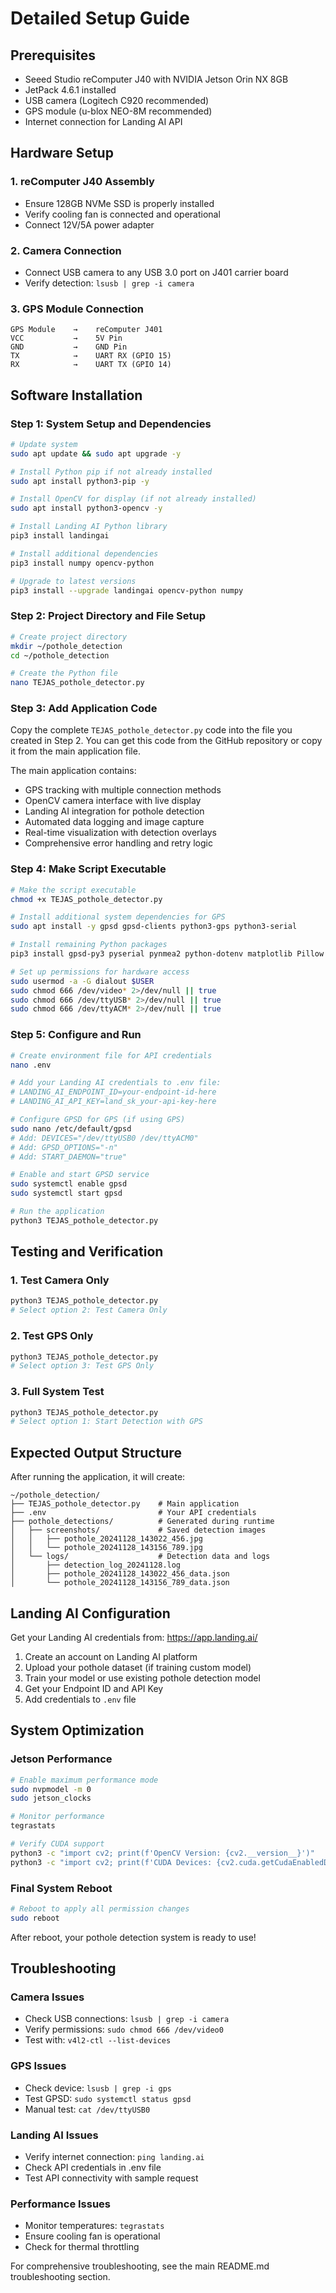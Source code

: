 # Detailed Setup Guide

## Prerequisites

- Seeed Studio reComputer J40 with NVIDIA Jetson Orin NX 8GB
- JetPack 4.6.1 installed
- USB camera (Logitech C920 recommended)
- GPS module (u-blox NEO-8M recommended)
- Internet connection for Landing AI API

## Hardware Setup

### 1. reComputer J40 Assembly
- Ensure 128GB NVMe SSD is properly installed
- Verify cooling fan is connected and operational
- Connect 12V/5A power adapter

### 2. Camera Connection
- Connect USB camera to any USB 3.0 port on J401 carrier board
- Verify detection: `lsusb | grep -i camera`

### 3. GPS Module Connection
```
GPS Module    →    reComputer J401
VCC           →    5V Pin
GND           →    GND Pin  
TX            →    UART RX (GPIO 15)
RX            →    UART TX (GPIO 14)
```

## Software Installation

### Step 1: System Setup and Dependencies

```bash
# Update system
sudo apt update && sudo apt upgrade -y

# Install Python pip if not already installed
sudo apt install python3-pip -y

# Install OpenCV for display (if not already installed)
sudo apt install python3-opencv -y

# Install Landing AI Python library
pip3 install landingai

# Install additional dependencies
pip3 install numpy opencv-python

# Upgrade to latest versions
pip3 install --upgrade landingai opencv-python numpy
```

### Step 2: Project Directory and File Setup

```bash
# Create project directory
mkdir ~/pothole_detection
cd ~/pothole_detection

# Create the Python file
nano TEJAS_pothole_detector.py
```

### Step 3: Add Application Code

Copy the complete `TEJAS_pothole_detector.py` code into the file you created in Step 2. You can get this code from the GitHub repository or copy it from the main application file.

The main application contains:
- GPS tracking with multiple connection methods
- OpenCV camera interface with live display
- Landing AI integration for pothole detection
- Automated data logging and image capture
- Real-time visualization with detection overlays
- Comprehensive error handling and retry logic

### Step 4: Make Script Executable

```bash
# Make the script executable
chmod +x TEJAS_pothole_detector.py

# Install additional system dependencies for GPS
sudo apt install -y gpsd gpsd-clients python3-gps python3-serial

# Install remaining Python packages
pip3 install gpsd-py3 pyserial pynmea2 python-dotenv matplotlib Pillow

# Set up permissions for hardware access
sudo usermod -a -G dialout $USER
sudo chmod 666 /dev/video* 2>/dev/null || true
sudo chmod 666 /dev/ttyUSB* 2>/dev/null || true
sudo chmod 666 /dev/ttyACM* 2>/dev/null || true
```

### Step 5: Configure and Run

```bash
# Create environment file for API credentials
nano .env

# Add your Landing AI credentials to .env file:
# LANDING_AI_ENDPOINT_ID=your-endpoint-id-here
# LANDING_AI_API_KEY=land_sk_your-api-key-here

# Configure GPSD for GPS (if using GPS)
sudo nano /etc/default/gpsd
# Add: DEVICES="/dev/ttyUSB0 /dev/ttyACM0"
# Add: GPSD_OPTIONS="-n"
# Add: START_DAEMON="true"

# Enable and start GPSD service
sudo systemctl enable gpsd
sudo systemctl start gpsd

# Run the application
python3 TEJAS_pothole_detector.py
```

## Testing and Verification

### 1. Test Camera Only
```bash
python3 TEJAS_pothole_detector.py
# Select option 2: Test Camera Only
```

### 2. Test GPS Only
```bash
python3 TEJAS_pothole_detector.py
# Select option 3: Test GPS Only
```

### 3. Full System Test
```bash
python3 TEJAS_pothole_detector.py
# Select option 1: Start Detection with GPS
```

## Expected Output Structure

After running the application, it will create:

```
~/pothole_detection/
├── TEJAS_pothole_detector.py    # Main application
├── .env                         # Your API credentials
├── pothole_detections/          # Generated during runtime
│   ├── screenshots/             # Saved detection images
│   │   ├── pothole_20241128_143022_456.jpg
│   │   └── pothole_20241128_143156_789.jpg
│   └── logs/                    # Detection data and logs
│       ├── detection_log_20241128.log
│       ├── pothole_20241128_143022_456_data.json
│       └── pothole_20241128_143156_789_data.json
```

## Landing AI Configuration

Get your Landing AI credentials from: https://app.landing.ai/

1. Create an account on Landing AI platform
2. Upload your pothole dataset (if training custom model)
3. Train your model or use existing pothole detection model
4. Get your Endpoint ID and API Key
5. Add credentials to `.env` file

## System Optimization

### Jetson Performance
```bash
# Enable maximum performance mode
sudo nvpmodel -m 0
sudo jetson_clocks

# Monitor performance
tegrastats

# Verify CUDA support
python3 -c "import cv2; print(f'OpenCV Version: {cv2.__version__}')"
python3 -c "import cv2; print(f'CUDA Devices: {cv2.cuda.getCudaEnabledDeviceCount()}')"
```

### Final System Reboot
```bash
# Reboot to apply all permission changes
sudo reboot
```

After reboot, your pothole detection system is ready to use!

## Troubleshooting

### Camera Issues
- Check USB connections: `lsusb | grep -i camera`
- Verify permissions: `sudo chmod 666 /dev/video0`
- Test with: `v4l2-ctl --list-devices`

### GPS Issues
- Check device: `lsusb | grep -i gps`
- Test GPSD: `sudo systemctl status gpsd`
- Manual test: `cat /dev/ttyUSB0`

### Landing AI Issues
- Verify internet connection: `ping landing.ai`
- Check API credentials in .env file
- Test API connectivity with sample request

### Performance Issues
- Monitor temperatures: `tegrastats`
- Ensure cooling fan is operational
- Check for thermal throttling

For comprehensive troubleshooting, see the main README.md troubleshooting section.
